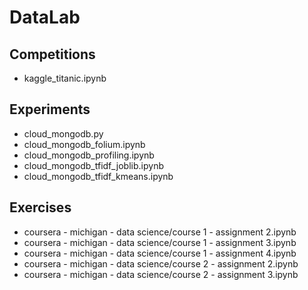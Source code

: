 # DataLab


## Competitions

- kaggle_titanic.ipynb

## Experiments
- cloud_mongodb.py
- cloud_mongodb_folium.ipynb
- cloud_mongodb_profiling.ipynb
- cloud_mongodb_tfidf_joblib.ipynb
- cloud_mongodb_tfidf_kmeans.ipynb

## Exercises

- coursera - michigan - data science/course 1 - assignment 2.ipynb
- coursera - michigan - data science/course 1 - assignment 3.ipynb
- coursera - michigan - data science/course 1 - assignment 4.ipynb
- coursera - michigan - data science/course 2 - assignment 2.ipynb
- coursera - michigan - data science/course 2 - assignment 3.ipynb




